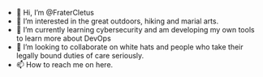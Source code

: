 - 👋 Hi, I’m @FraterCletus
- 👀 I’m interested in the great outdoors, hiking and marial arts.
- 🌱 I’m currently learning cybersecurity and am developing my own tools to learn more about DevOps
- 💞️ I’m looking to collaborate on white hats and people who take their legally bound duties of care seriously.
- 📫 How to reach me on here.

<!---
FraterCletus/FraterCletus is a ✨ special ✨ repository because its `README.md` (this file) appears on your GitHub profile.
You can click the Preview link to take a look at your changes.
--->
